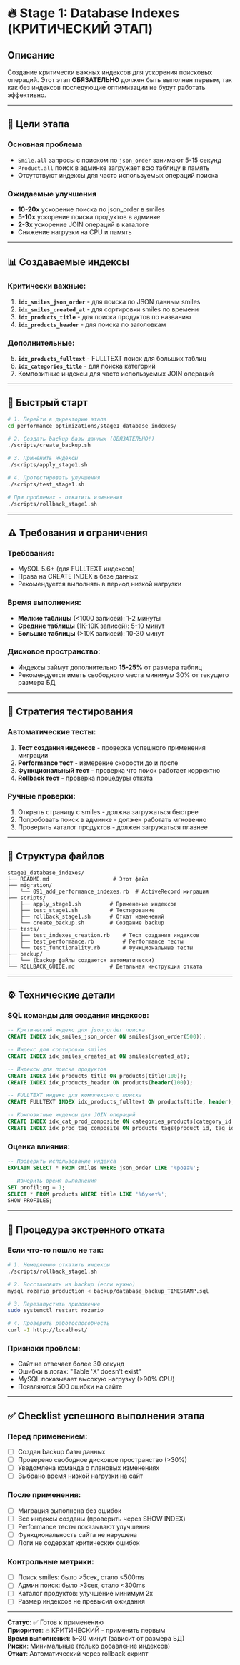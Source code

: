 # 🔥 Stage 1: Database Indexes (КРИТИЧЕСКИЙ ЭТАП)

## Описание
Создание критически важных индексов для ускорения поисковых операций. Этот этап **ОБЯЗАТЕЛЬНО** должен быть выполнен первым, так как без индексов последующие оптимизации не будут работать эффективно.

---

## 🎯 Цели этапа

### Основная проблема
- `Smile.all` запросы с поиском по `json_order` занимают 5-15 секунд
- `Product.all` поиск в админке загружает всю таблицу в память
- Отсутствуют индексы для часто используемых операций поиска

### Ожидаемые улучшения
- **10-20x** ускорение поиска по json_order в smiles
- **5-10x** ускорение поиска продуктов в админке 
- **2-3x** ускорение JOIN операций в каталоге
- Снижение нагрузки на CPU и память

---

## 📊 Создаваемые индексы

### Критически важные:
1. **`idx_smiles_json_order`** - для поиска по JSON данным smiles
2. **`idx_smiles_created_at`** - для сортировки smiles по времени
3. **`idx_products_title`** - для поиска продуктов по названию
4. **`idx_products_header`** - для поиска по заголовкам

### Дополнительные:
5. **`idx_products_fulltext`** - FULLTEXT поиск для больших таблиц
6. **`idx_categories_title`** - для поиска категорий
7. Композитные индексы для часто используемых JOIN операций

---

## 🚀 Быстрый старт

```bash
# 1. Перейти в директорию этапа
cd performance_optimizations/stage1_database_indexes/

# 2. Создать backup базы данных (ОБЯЗАТЕЛЬНО!)
./scripts/create_backup.sh

# 3. Применить индексы
./scripts/apply_stage1.sh

# 4. Протестировать улучшения
./scripts/test_stage1.sh

# При проблемах - откатить изменения
./scripts/rollback_stage1.sh
```

---

## ⚠️ Требования и ограничения

### Требования:
- MySQL 5.6+ (для FULLTEXT индексов)
- Права на CREATE INDEX в базе данных
- Рекомендуется выполнять в период низкой нагрузки

### Время выполнения:
- **Мелкие таблицы** (<1000 записей): 1-2 минуты
- **Средние таблицы** (1K-10K записей): 5-10 минут  
- **Большие таблицы** (>10K записей): 10-30 минут

### Дисковое пространство:
- Индексы займут дополнительно **15-25%** от размера таблиц
- Рекомендуется иметь свободного места минимум 30% от текущего размера БД

---

## 🧪 Стратегия тестирования

### Автоматические тесты:
1. **Тест создания индексов** - проверка успешного применения миграции
2. **Performance тест** - измерение скорости до и после
3. **Функциональный тест** - проверка что поиск работает корректно
4. **Rollback тест** - проверка процедуры отката

### Ручные проверки:
1. Открыть страницу с smiles - должна загружаться быстрее
2. Попробовать поиск в админке - должен работать мгновенно
3. Проверить каталог продуктов - должен загружаться плавнее

---

## 📁 Структура файлов

```
stage1_database_indexes/
├── README.md                    # Этот файл
├── migration/
│   └── 091_add_performance_indexes.rb  # ActiveRecord миграция
├── scripts/
│   ├── apply_stage1.sh         # Применение индексов
│   ├── test_stage1.sh          # Тестирование
│   ├── rollback_stage1.sh      # Откат изменений
│   └── create_backup.sh        # Создание backup
├── tests/
│   ├── test_indexes_creation.rb    # Тест создания индексов
│   ├── test_performance.rb         # Performance тесты
│   └── test_functionality.rb       # Функциональные тесты
├── backup/
│   └── (backup файлы создаются автоматически)
└── ROLLBACK_GUIDE.md           # Детальная инструкция отката
```

---

## ⚙️ Технические детали

### SQL команды для создания индексов:
```sql
-- Критический индекс для json_order поиска
CREATE INDEX idx_smiles_json_order ON smiles(json_order(500));

-- Индекс для сортировки smiles
CREATE INDEX idx_smiles_created_at ON smiles(created_at);

-- Индексы для поиска продуктов
CREATE INDEX idx_products_title ON products(title(100));
CREATE INDEX idx_products_header ON products(header(100));

-- FULLTEXT индекс для комплексного поиска
CREATE FULLTEXT INDEX idx_products_fulltext ON products(title, header);

-- Композитные индексы для JOIN операций
CREATE INDEX idx_cat_prod_composite ON categories_products(category_id, product_id);
CREATE INDEX idx_prod_tag_composite ON products_tags(product_id, tag_id);
```

### Оценка влияния:
```sql
-- Проверить использование индекса
EXPLAIN SELECT * FROM smiles WHERE json_order LIKE '%роза%';

-- Измерить время выполнения
SET profiling = 1;
SELECT * FROM products WHERE title LIKE '%букет%';
SHOW PROFILES;
```

---

## 🚨 Процедура экстренного отката

### Если что-то пошло не так:

```bash
# 1. Немедленно откатить индексы
./scripts/rollback_stage1.sh

# 2. Восстановить из backup (если нужно)
mysql rozario_production < backup/database_backup_TIMESTAMP.sql

# 3. Перезапустить приложение
sudo systemctl restart rozario

# 4. Проверить работоспособность
curl -I http://localhost/
```

### Признаки проблем:
- Сайт не отвечает более 30 секунд
- Ошибки в логах: "Table 'X' doesn't exist" 
- MySQL показывает высокую нагрузку (>90% CPU)
- Появляются 500 ошибки на сайте

---

## ✅ Checklist успешного выполнения этапа

### Перед применением:
- [ ] Создан backup базы данных
- [ ] Проверено свободное дисковое пространство (>30%)
- [ ] Уведомлена команда о плановых изменениях
- [ ] Выбрано время низкой нагрузки на сайт

### После применения:
- [ ] Миграция выполнена без ошибок
- [ ] Все индексы созданы (проверить через SHOW INDEX)
- [ ] Performance тесты показывают улучшения
- [ ] Функциональность сайта не нарушена
- [ ] Логи не содержат критических ошибок

### Контрольные метрики:
- [ ] Поиск smiles: было >5сек, стало <500ms
- [ ] Админ поиск: было >3сек, стало <300ms 
- [ ] Каталог продуктов: улучшение минимум 2x
- [ ] Размер индексов не превысил ожидания

---

**Статус**: ✅ Готов к применению  
**Приоритет**: 🔥 КРИТИЧЕСКИЙ - применить первым  
**Время выполнения**: 5-30 минут (зависит от размера БД)  
**Риски**: Минимальные (только добавление индексов)  
**Откат**: Автоматический через rollback скрипт  
